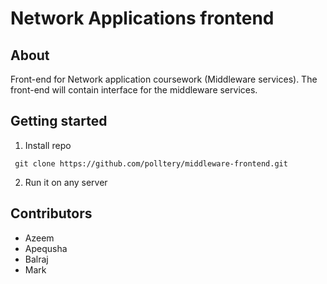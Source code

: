 # Network Applications frontend

## About
Front-end for Network application coursework (Middleware services). The front-end will contain interface for the middleware services.

## Getting started

1. Install repo

``` git clone https://github.com/polltery/middleware-frontend.git```

2. Run it on any server

## Contributors
- Azeem
- Apequsha
- Balraj
- Mark